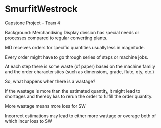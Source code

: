 # SmurfitWestrock
Capstone Project – Team 4

Background: Merchandising Display division has special needs or processes compared to regular 
converting plants. 

MD receives orders for specific quantities usually less in magnitude. 

Every order might have to go through series of steps or machine jobs. 

At each step there is some waste (of paper) based on the machine family and the order 
characteristics (such as dimensions, grade, flute, qty, etc.) 

So, what happens when there is a wastage? 

If the wastage is more than the estimated quantity, it might lead to shortages and 
thereby has to rerun the order to fulfill the order quantity. 

More wastage means more loss for SW 

Incorrect estimations may lead to either more wastage or overage both of which incur 
loss to SW 
